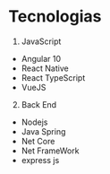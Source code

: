 # Tecnologias

1. JavaScript

- Angular 10
- React Native
- React TypeScript
- VueJS

2. Back End

- Nodejs
- Java Spring
- Net Core
- Net FrameWork
- express js

